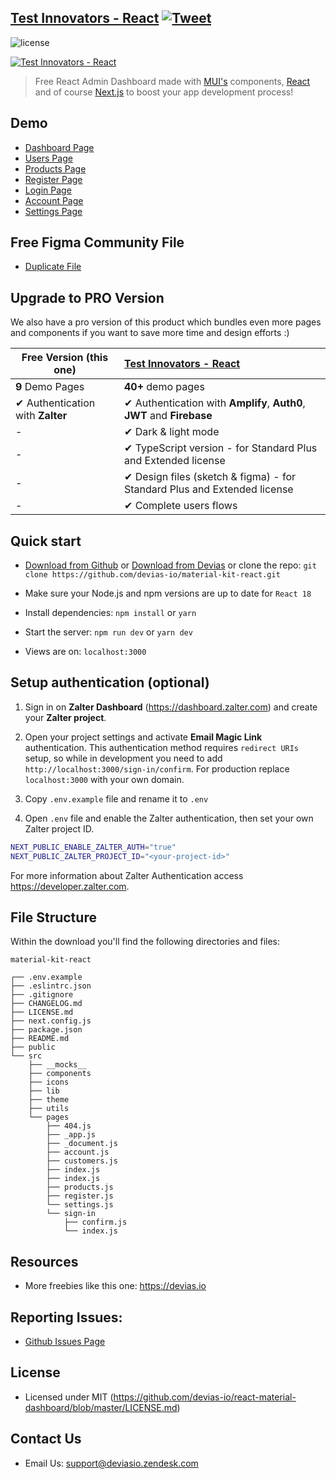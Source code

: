 ## [Test Innovators - React](https://material-kit-react.devias.io/) [![Tweet](https://img.shields.io/twitter/url/http/shields.io.svg?style=social&logo=twitter)](https://twitter.com/intent/tweet?text=%F0%9F%9A%A8Devias%20Freebie%20Alert%20-%20An%20awesome%20ready-to-use%20register%20page%20made%20with%20%23material%20%23react%0D%0Ahttps%3A%2F%2Fdevias.io%20%23createreactapp%20%23devias%20%23material%20%23freebie%20%40devias-io)

![license](https://img.shields.io/badge/license-MIT-blue.svg)

[![Test Innovators - React](https://github.com/devias-io/material-kit-react/blob/main/public/static/thumbnail.png)](https://material-kit-react.devias.io/)

> Free React Admin Dashboard made with [MUI's](https://mui.com/?ref=devias-io)
> components, [React](https://reactjs.org/?ref=devias-io) and of
> course [Next.js](https://github.com/vercel/next.js/?ref=devias-io) to boost your app development
> process!

## Demo

- [Dashboard Page](https://material-kit-react.devias.io)
- [Users Page](https://material-kit-react.devias.io/customers)
- [Products Page](https://material-kit-react.devias.io/products)
- [Register Page](https://material-kit-react.devias.io/register)
- [Login Page](https://material-kit-react.devias.io/login)
- [Account Page](https://material-kit-react.devias.io/account)
- [Settings Page](https://material-kit-react.devias.io/settings)

## Free Figma Community File

- [Duplicate File](https://www.figma.com/community/file/1039837897183395483/Devias-Dashboard-Design-Library-Kit)

## Upgrade to PRO Version

We also have a pro version of this product which bundles even more pages and components if you want
to save more time and design efforts :)

| Free Version (this one)          | [Test Innovators - React](https://material-ui.com/store/items/devias-kit-pro/) |
|----------------------------------| :----------------------------------------------------------- |
| **9** Demo Pages                 | **40+** demo pages
| ✔ Authentication with **Zalter** | ✔ Authentication with **Amplify**, **Auth0**, **JWT** and **Firebase**
| -                                | ✔ Dark & light mode
| -                                | ✔ TypeScript version - for Standard Plus and Extended license
| -                                | ✔ Design files (sketch & figma) - for Standard Plus and Extended license
| -                                | ✔ Complete users flows

## Quick start

- [Download from Github](https://github.com/devias-io/material-kit-react/archive/master.zip)
  or [Download from Devias](https://devias.io/products/material-kit-react) or clone the
  repo: `git clone https://github.com/devias-io/material-kit-react.git`

- Make sure your Node.js and npm versions are up to date for `React 18`

- Install dependencies: `npm install` or `yarn`

- Start the server: `npm run dev` or `yarn dev`

- Views are on: `localhost:3000`

## Setup authentication (optional)

1. Sign in on **Zalter Dashboard** (https://dashboard.zalter.com) and create your **Zalter project**.

2. Open your project settings and activate **Email Magic Link** authentication.
This authentication method requires `redirect URIs` setup, so while in development you need to add `http://localhost:3000/sign-in/confirm`.
For production replace `localhost:3000` with your own domain.

3. Copy `.env.example` file and rename it to `.env`

4. Open `.env` file and enable the Zalter authentication, then set your own Zalter project ID.

```bash
NEXT_PUBLIC_ENABLE_ZALTER_AUTH="true"
NEXT_PUBLIC_ZALTER_PROJECT_ID="<your-project-id>"
```

For more information about Zalter Authentication access https://developer.zalter.com.

## File Structure

Within the download you'll find the following directories and files:

```
material-kit-react

┌── .env.example
├── .eslintrc.json
├── .gitignore
├── CHANGELOG.md
├── LICENSE.md
├── next.config.js
├── package.json
├── README.md
├── public
└── src
	├── __mocks__
	├── components
	├── icons
	├── lib
	├── theme
	├── utils
	└── pages
		├── 404.js
		├── _app.js
		├── _document.js
		├── account.js
		├── customers.js
		├── index.js
		├── index.js
		├── products.js
		├── register.js
		└── settings.js
		└── sign-in
			├── confirm.js
			└── index.js
```

## Resources

- More freebies like this one: <https://devias.io>

## Reporting Issues:

- [Github Issues Page](https://github.com/devias-io/react-material-dashboard/issues?ref=devias-io)

## License

- Licensed under MIT (https://github.com/devias-io/react-material-dashboard/blob/master/LICENSE.md)

## Contact Us

- Email Us: support@deviasio.zendesk.com
